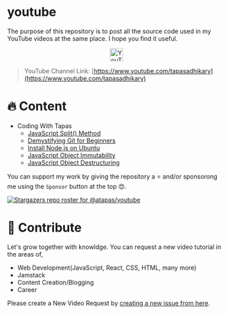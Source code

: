# youtube
The purpose of this repository is to post all the source code used in my YouTube videos at the same place. I hope you find it useful.

<p align=center>
  <img alt="YouTube Channel Subscribers" height="30px" src="https://img.shields.io/youtube/channel/subscribers/UCaYr5yxgOyk599Mnb3TGh-g?label=Subscribers&style=social">
</p>

> YouTube Channel Link: [https://www.youtube.com/tapasadhikary](https://www.youtube.com/tapasadhikary)


# 🔥 Content
- Coding With Tapas
  - [JavaScript Split() Method](https://github.com/atapas/youtube/tree/main/code-with-tapas/js-split)
  - [Demystifying Git for Beginners](https://github.com/atapas/youtube/tree/main/code-with-tapas/git-for-beginners)
  - [Install Node.js on Ubuntu](https://github.com/atapas/youtube/tree/main/code-with-tapas/install-nodejs-ubuntu)
  - [JavaScript Object Immutability](https://github.com/atapas/youtube/tree/main/code-with-tapas/object-immutability)
  - [JavaScript Object Destructuring](https://github.com/atapas/youtube/tree/main/code-with-tapas/object-destructuring)

You can support my work by giving the repository a ⭐ and/or sponsorong me using the `Sponsor` button at the top 😍.

[![Stargazers repo roster for @atapas/youtube](https://reporoster.com/stars/atapas/youtube)](https://github.com/atapas/youtube/stargazers)  
  
 
# 👋 Contribute
Let's grow together with knowldge. You can request a new video tutorial in the areas of,

- Web Development(JavaScript, React, CSS, HTML, many more)
- Jamstack
- Content Creation/Blogging
- Career

Please create a New Video Request by [creating a new issue from here](https://github.com/atapas/youtube/issues/new/choose).
